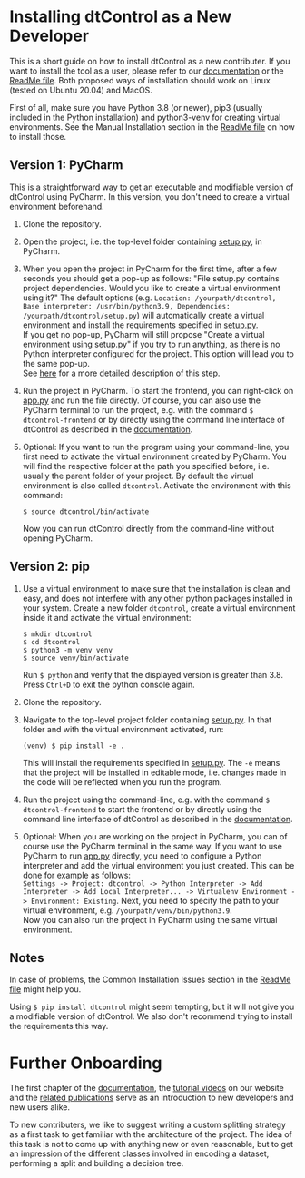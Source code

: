 # Installing dtControl as a New Developer

This is a short guide on how to install dtControl as a new contributer. If you want to install the tool as a user, please refer to our [documentation](https://dtcontrol.readthedocs.io/en/latest/userman.html#installation) or the [ReadMe file](https://gitlab.lrz.de/i7/dtcontrol/-/blob/master/README.rst).
Both proposed ways of installation should work on Linux (tested on Ubuntu 20.04) and MacOS.

First of all, make sure you have Python 3.8 (or newer), pip3 (usually included in the Python installation) and python3-venv for creating virtual environments. See the Manual Installation section in the [ReadMe file](https://gitlab.lrz.de/i7/dtcontrol/-/blob/master/README.rst) on how to install those.

## Version 1: PyCharm

This is a straightforward way to get an executable and modifiable version of dtControl using PyCharm. In this version, you don't need to create a virtual environment beforehand.
 
1. Clone the repository.
2. Open the project, i.e. the top-level folder containing [setup.py](https://gitlab.lrz.de/i7/dtcontrol/-/blob/master/setup.py), in PyCharm.
3. When you open the project in PyCharm for the first time, after a few seconds you should get a pop-up as follows: "File setup.py contains project dependencies. Would you like to create a virtual environment using it?" The default options (e.g. `Location: /yourpath/dtcontrol, Base interpreter: /usr/bin/python3.9, Dependencies: /yourpath/dtcontrol/setup.py`) will automatically create a virtual environment and install the requirements specified in [setup.py](https://gitlab.lrz.de/i7/dtcontrol/-/blob/master/setup.py). \
If you get no pop-up, PyCharm will still propose "Create a virtual environment using setup.py" if you try to run anything, as there is no Python interpreter configured for the project. This option will lead you to the same pop-up. \
   See [here](https://www.jetbrains.com/help/pycharm/creating-virtual-environment.html#env-requirements) for a more detailed description of this step.
4. Run the project in PyCharm. To start the frontend, you can right-click on [app.py](https://gitlab.com/live-lab/software/dtcontrol/-/blob/master/dtcontrol/frontend/app.py) and run the file directly. Of course, you can also use the PyCharm terminal to run the project, e.g. with the command `$ dtcontrol-frontend` or by directly using the command line interface of dtControl as described in the [documentation](https://dtcontrol.readthedocs.io/en/latest/index.html). 
5. Optional: If you want to run the program using your command-line, you first need to activate the virtual environment created by PyCharm. You will find the respective folder at the path you specified before, i.e. usually the parent folder of your project. By default the virtual environment is also called `dtcontrol`. Activate the environment with this command:

       $ source dtcontrol/bin/activate
   Now you can run dtControl directly from the command-line without opening PyCharm.


## Version 2: pip


1. Use a virtual environment to make sure that the installation is clean and easy, and does not interfere with any other python packages installed in your system. Create a new folder `dtcontrol`, create a virtual environment inside it and activate the virtual environment:

       $ mkdir dtcontrol
       $ cd dtcontrol
       $ python3 -m venv venv
       $ source venv/bin/activate

   Run `$ python` and verify that the displayed version is greater than 3.8. Press ``Ctrl+D`` to exit the python console again.
2. Clone the repository.
3. Navigate to the top-level project folder containing [setup.py](https://gitlab.lrz.de/i7/dtcontrol/-/blob/master/setup.py). In that folder and with the virtual environment activated, run:

       (venv) $ pip install -e .

   This will install the requirements specified in [setup.py](https://gitlab.lrz.de/i7/dtcontrol/-/blob/master/setup.py). The ``-e`` means that the project will be installed in editable mode, i.e. changes made in the code will be reflected when you run the program.
4. Run the project using the command-line, e.g. with the command `$ dtcontrol-frontend` to start the frontend or by directly using the command line interface of dtControl as described in the [documentation](https://dtcontrol.readthedocs.io/en/latest/index.html). 
5. Optional: When you are working on the project in PyCharm, you can of course use the PyCharm terminal in the same way. If you want to use PyCharm to run [app.py](https://gitlab.com/live-lab/software/dtcontrol/-/blob/master/dtcontrol/frontend/app.py) directly, you need to configure a Python interpreter and add the virtual environment you just created. This can be done for example as follows: \
`Settings -> Project: dtcontrol -> Python Interpreter -> Add Interpreter -> Add Local Interpreter... -> Virtualenv Environment -> Environment: Existing`. Next, you need to specify the path to your virtual environment, e.g. `/yourpath/venv/bin/python3.9`. \
Now you can also run the project in PyCharm using the same virtual environment.



## Notes
In case of problems, the Common Installation Issues section in the [ReadMe file](https://gitlab.lrz.de/i7/dtcontrol/-/blob/master/README.rst) might help you.

Using `$ pip install dtcontrol` might seem tempting, but it will not give you a modifiable version of dtControl. We also don't recommend trying to install the requirements this way.

# Further Onboarding

The first chapter of the [documentation](https://dtcontrol.readthedocs.io/en/latest/index.html), the [tutorial videos](https://dtcontrol.model.in.tum.de/tutorials/) on our website and the [related publications](https://dtcontrol.model.in.tum.de/#related-publications) serve as an introduction to new developers and new users alike.

To new contributers, we like to suggest writing a custom splitting strategy as a first task to get familiar with the architecture of the project. The idea of this task is not to come up with anything new or even reasonable, but to get an impression of the different classes involved in encoding a dataset, performing a split and building a decision tree. 


